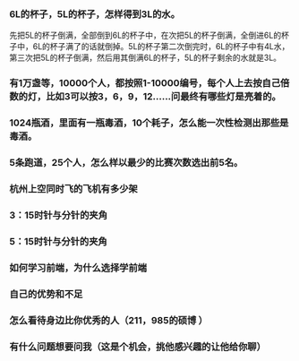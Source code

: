 ### 6L的杯子，5L的杯子，怎样得到3L的水。

先把5L的杯子倒满，全部倒到6L的杯子中，在次把5L的杯子倒满，全倒进6L的杯子中，6L的杯子满了的话就倒掉。5L的杯子第二次倒完时，6L的杯子中有4L水，第三次把5L的杯子倒满，然后用其倒满6L的杯子，5L的杯子剩余的水就是3L。

### 有1万盏等，10000个人，都按照1-10000编号，每个人上去按自己倍数的灯，比如3可以按3，6，9，12......问最终有哪些灯是亮着的。

### 1024瓶酒，里面有一瓶毒酒，10个耗子，怎么能一次性检测出那些是毒酒。

### 5条跑道，25个人，怎么样以最少的比赛次数选出前5名。

### 杭州上空同时飞的飞机有多少架

### 3：15时针与分针的夹角

### 5：15时针与分针的夹角

### 如何学习前端，为什么选择学前端

### 自己的优势和不足

### 怎么看待身边比你优秀的人（211，985的硕博 ）

### 有什么问题想要问我（这是个机会，挑他感兴趣的让他给你聊）